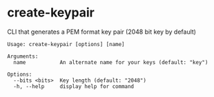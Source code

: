# create-keypair

CLI that generates a PEM format key pair (2048 bit key by default)

```
Usage: create-keypair [options] [name]

Arguments:
  name           An alternate name for your keys (default: "key")

Options:
  --bits <bits>  Key length (default: "2048")
  -h, --help     display help for command
```
